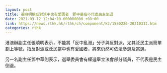 ```yaml
---
layout: post
title: 張曉明稱反對派中也有愛國者　鄧中華指不代表民主倒退
date: 2021-03-12 12:04:10.000000000 +08:00
link: https://news.rthk.hk/rthk/ch/component/k2/1580220-20210312.htm
categories: rthk
---
```


港澳辦副主任張曉明表示，不能將「反中亂港」分子與反對派，尤其泛民主派簡單劃上等號，指反對派或泛民當中也有愛國者，將來仍然可依法參選及當選。

另一名副主任鄧中華則表示，選舉委員會有權選舉立法會部分議員，不代表是民主倒退。
